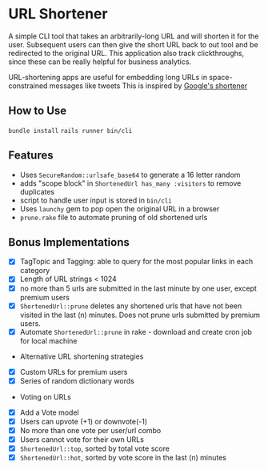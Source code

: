 # URL Shortener
A simple CLI tool that takes an arbitrarily-long URL and will shorten it for the user. Subsequent users
can then give the short URL back to out tool and be redirected to the original URL.
This application also track clickthroughs, since these can be really helpful for business analytics.

URL-shortening apps are useful for embedding long URLs in space-constrained messages like tweets
This is inspired by [Google's shortener](https://goo.gl/)

## How to Use
`bundle install`
`rails runner bin/cli`

## Features
- Uses `SecureRandom::urlsafe_base64` to generate a 16 letter random
- adds "scope block" in `ShortenedUrl has_many :visitors` to remove duplicates
- script to handle user input is stored in `bin/cli`
- Uses `launchy` gem to pop open the original URL in a browser
- `prune.rake` file to automate pruning of old shortened urls

## Bonus Implementations
- [x] TagTopic and Tagging: able to query for the most popular links in each category
- [x] Length of URL strings < 1024
- [x] no more than 5 urls are submitted in the last minute by one user, except premium users
- [x] `ShortenedUrl::prune` deletes any shortened urls that have not been visited in the last (n) minutes. Does not prune urls submitted by premium users.
- [x] Automate `ShortenedUrl::prune` in rake - download and create cron job for local machine
* Alternative URL shortening strategies
- [x] Custom URLs for premium users
- [x] Series of random dictionary words
* Voting on URLs
- [x] Add a Vote model
- [x] Users can upvote (+1) or downvote(-1)
- [x] No more than one vote per user/url combo
- [x] Users cannot vote for their own URLs
- [x] `ShortenedUrl::top`, sorted by total vote score
- [x] `ShortenedUrl::hot`, sorted by vote score in the last (n) minutes    
